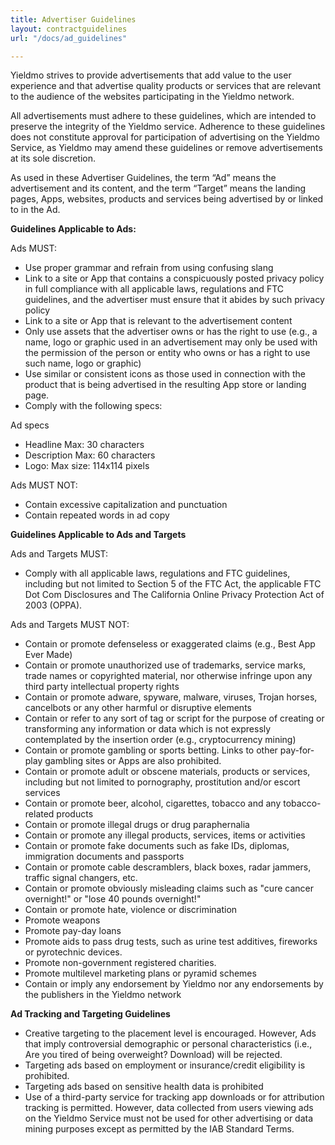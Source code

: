 ```yaml
---
title: Advertiser Guidelines
layout: contractguidelines
url: "/docs/ad_guidelines"

---
```

Yieldmo strives to provide advertisements that add value to the user experience and that advertise quality products or services that are relevant to the audience of the websites participating in the Yieldmo network.

All advertisements must adhere to these guidelines, which are intended to preserve the integrity of the Yieldmo service. Adherence to these guidelines does not constitute approval for participation of advertising on the Yieldmo Service, as Yieldmo may amend these guidelines or remove advertisements at its sole discretion.

As used in these Advertiser Guidelines, the term “Ad” means the advertisement and its content, and the term “Target” means the landing pages, Apps, websites, products and services being advertised by or linked to in the Ad.

**Guidelines Applicable to Ads:**

Ads MUST:

* Use proper grammar and refrain from using confusing slang
* Link to a site or App that contains a conspicuously posted privacy policy in full compliance with all applicable laws, regulations and FTC guidelines, and the advertiser must ensure that it abides by such privacy policy
* Link to a site or App that is relevant to the advertisement content
* Only use assets that the advertiser owns or has the right to use (e.g., a name, logo or graphic used in an advertisement may only be used with the permission of the person or entity who owns or has a right to use such name, logo or graphic)
* Use similar or consistent icons as those used in connection with the product that is being advertised in the resulting App store or landing page.
* Comply with the following specs:

Ad specs

* Headline Max: 30 characters
* Description Max: 60 characters
* Logo: Max size: 114x114 pixels

Ads MUST NOT:

* Contain excessive capitalization and punctuation
* Contain repeated words in ad copy

**Guidelines Applicable to Ads and Targets**

Ads and Targets MUST:

* Comply with all applicable laws, regulations and FTC guidelines, including but not limited to Section 5 of the FTC Act, the applicable FTC Dot Com Disclosures and The California Online Privacy Protection Act of 2003 (OPPA).

Ads and Targets MUST NOT:

* Contain or promote defenseless or exaggerated claims (e.g., Best App Ever Made)
* Contain or promote unauthorized use of trademarks, service marks, trade names or copyrighted material, nor otherwise infringe upon any third party intellectual property rights
* Contain or promote adware, spyware, malware, viruses, Trojan horses, cancelbots or any other harmful or disruptive elements
* Contain or refer to any sort of tag or script for the purpose of creating or transforming any information or data which is not expressly contemplated by the insertion order (e.g., cryptocurrency mining)
* Contain or promote gambling or sports betting. Links to other pay-for-play gambling sites or Apps are also prohibited.
* Contain or promote adult or obscene materials, products or services, including but not limited to pornography, prostitution and/or escort services
* Contain or promote beer, alcohol, cigarettes, tobacco and any tobacco-related products
* Contain or promote illegal drugs or drug paraphernalia
* Contain or promote any illegal products, services, items or activities
* Contain or promote fake documents such as fake IDs, diplomas, immigration documents and passports
* Contain or promote cable descramblers, black boxes, radar jammers, traffic signal changers, etc.
* Contain or promote obviously misleading claims such as "cure cancer overnight!" or "lose 40 pounds overnight!"
* Contain or promote hate, violence or discrimination
* Promote weapons
* Promote pay-day loans
* Promote aids to pass drug tests, such as urine test additives, fireworks or pyrotechnic devices.
* Promote non-government registered charities.
* Promote multilevel marketing plans or pyramid schemes
* Contain or imply any endorsement by Yieldmo nor any endorsements by the publishers in the Yieldmo network

**Ad Tracking and Targeting Guidelines**

* Creative targeting to the placement level is encouraged. However, Ads that imply controversial demographic or personal characteristics (i.e., Are you tired of being overweight? Download) will be rejected.
* Targeting ads based on employment or insurance/credit eligibility is prohibited.
* Targeting ads based on sensitive health data is prohibited
* Use of a third-party service for tracking app downloads or for attribution tracking is permitted. However, data collected from users viewing ads on the Yieldmo Service must not be used for other advertising or data mining purposes except as permitted by the IAB Standard Terms.
